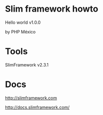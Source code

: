 Slim framework howto
=======================

Hello world v1.0.0

by PHP México

Tools
=======

SlimFramework v2.3.1

Docs 
=======

http://slimframework.com

http://docs.slimframework.com/
